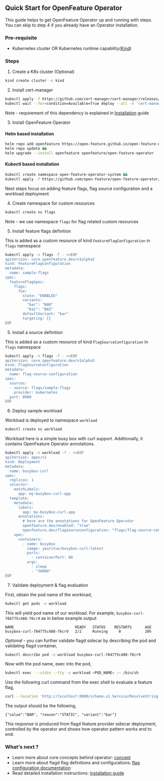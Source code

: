 ## Quick Start for OpenFeature Operator

This guide helps to get OpenFeature Operator up and running with steps. 
You can skip to step 4 if you already have an Operator installation.  

### Pre-requisite

- Kubernetes cluster OR Kubernetes runtime capability([Kind](https://kind.sigs.k8s.io/))

### Steps

1. Create a K8s cluster (Optional)

```sh
kind create cluster -n kind
```

2. Install cert-manager

```sh
kubectl apply -f https://github.com/cert-manager/cert-manager/releases/download/v1.12.0/cert-manager.yaml &&
kubectl wait --for=condition=Available=True deploy --all -n 'cert-manager'
```

Note - requirement of this dependency is explained in [Installation](./installation.md) guide

3. Install OpenFeature Operator

#### Helm based installation

```sh
helm repo add openfeature https://open-feature.github.io/open-feature-operator/ &&
helm repo update &&
helm upgrade --install openfeature openfeature/open-feature-operator
```

#### Kubectl based installation

<!-- x-release-please-start-version -->
```sh
kubectl create namespace open-feature-operator-system &&
kubectl apply -f https://github.com/open-feature/open-feature-operator/releases/download/v0.2.34/release.yaml
```
<!-- x-release-please-end -->

Next steps focus on adding feature flags, flag source configuration and a workload deployment

4. Create namespace for custom resources

```sh
kubectl create ns flags
```

Note - we use namespace `flags` for flag related custom resources

5. Install feature flags definition 

This is added as a custom resource of kind `FeatureFlagConfiguration` in `flags` namespace

```sh
kubectl apply -n flags -f - <<EOF
apiVersion: core.openfeature.dev/v1alpha2
kind: FeatureFlagConfiguration
metadata:
  name: sample-flags
spec:
  featureFlagSpec:
    flags:
      foo:
        state: "ENABLED"
        variants:
          "bar": "BAR"
          "baz": "BAZ"
        defaultVariant: "bar"
        targeting: {}
EOF
```

5. Install a source definition

This is added as a custom resource of kind `FlagSourceConfiguration` in `flags` namespace

```sh
kubectl apply -n flags -f - <<EOF
apiVersion: core.openfeature.dev/v1alpha3
kind: FlagSourceConfiguration
metadata:
  name: flag-source-configuration
spec:
  sources:
  - source: flags/sample-flags
    provider: kubernetes
  port: 8080
EOF
```

6. Deploy sample workload 

Workload is deployed to namespace `workload`

```sh
kubectl create ns workload
```

Workload here is a simple busy box with curl support. Additionally, it contains OpenFeature Operator annotations.

```sh
kubectl apply -n workload -f - <<EOF
apiVersion: apps/v1
kind: Deployment
metadata:
  name: busybox-curl
spec:
  replicas: 1
  selector:
    matchLabels:
      app: my-busybox-curl-app
  template:
    metadata:
      labels:
        app: my-busybox-curl-app
      annotations:
        # here are the annotations for OpenFeature Operator
        openfeature.dev/enabled: "true"
        openfeature.dev/flagsourceconfiguration: "flags/flag-source-configuration"
    spec:
      containers:
        - name: busybox
          image: yauritux/busybox-curl:latest
          ports:
            - containerPort: 80
          args:
            - sleep
            - "30000"
EOF
```

7. Validate deployment & flag evaluation

First, obtain the pod name of the workload,

```sh
kubectl get pods -n workload
```

This will yield pod name of our workload. For example, `busybox-curl-784775c488-76cr9` as in below example output

```text
NAME                            READY   STATUS    RESTARTS      AGE
busybox-curl-784775c488-76cr9   2/2     Running     0           20h
```

_Optional_ - you can further validate flagd sidecar by describing the pod and validating flagd container,

```sh
kubectl describe pod -n workload busybox-curl-784775c488-76cr9
```

Now with the pod name, exec into the pod,

```sh
kubectl exec  --stdin --tty -n workload <POD_NAME> -- /bin/sh
```

Use the following curl command from the exec shell to evaluate a feature flag,

```sh
curl --location 'http://localhost:8080/schema.v1.Service/ResolveString' --header 'Content-Type: application/json' --data '{ "flagKey":"foo"}'
```

The output should be the following,

`{"value":"BAR", "reason":"STATIC", "variant":"bar"}`

This response is produced from flagd feature provider sidecar deployment, controlled by the operator and shows how 
operator pattern works end to end.

### What's next ? 

- Learn more about core concepts behind operator: [concept](./concepts.md)
- Learn more about flagd flag definitions and configurations: [flag configuration documentation](https://github.com/open-feature/flagd/blob/main/docs/configuration/flag_configuration.md)
- Read detailed installation instructions: [installation guide](./installation.md)